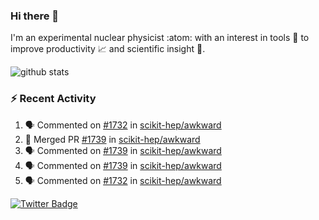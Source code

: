 ### Hi there 👋 

I'm an experimental nuclear physicist :atom: with an interest in tools :wrench: to improve productivity :chart_with_upwards_trend: and scientific insight :telescope:.

![github stats](https://github-readme-stats.vercel.app/api?username=agoose77&show_icons=true&hide_rank=true&hide_title=true&bg_color=30,e76445,904e95&text_color=efe3ec&icon_color=efe3ec)
<!--
**agoose77/agoose77** is a ✨ _special_ ✨ repository because its `README.md` (this file) appears on your GitHub profile.

Here are some ideas to get you started:

- 🔭 I’m currently working on ...
- 🌱 I’m currently learning ...
- 👯 I’m looking to collaborate on ...
- 🤔 I’m looking for help with ...
- 💬 Ask me about ...
- 📫 How to reach me: ...
- 😄 Pronouns: ...
- ⚡ Fun fact: ...
-->

### :zap: Recent Activity
<!--START_SECTION:activity-->
1. 🗣 Commented on [#1732](https://github.com/scikit-hep/awkward/issues/1732) in [scikit-hep/awkward](https://github.com/scikit-hep/awkward)
2. 🎉 Merged PR [#1739](https://github.com/scikit-hep/awkward/pull/1739) in [scikit-hep/awkward](https://github.com/scikit-hep/awkward)
3. 🗣 Commented on [#1739](https://github.com/scikit-hep/awkward/issues/1739) in [scikit-hep/awkward](https://github.com/scikit-hep/awkward)
4. 🗣 Commented on [#1739](https://github.com/scikit-hep/awkward/issues/1739) in [scikit-hep/awkward](https://github.com/scikit-hep/awkward)
5. 🗣 Commented on [#1732](https://github.com/scikit-hep/awkward/issues/1732) in [scikit-hep/awkward](https://github.com/scikit-hep/awkward)
<!--END_SECTION:activity-->


[![Twitter Badge](https://img.shields.io/twitter/follow/agoose77?style=flat-square&logo=Twitter&logoColor=white&color=cornflowerblue)](https://twitter.com/agoose77)
